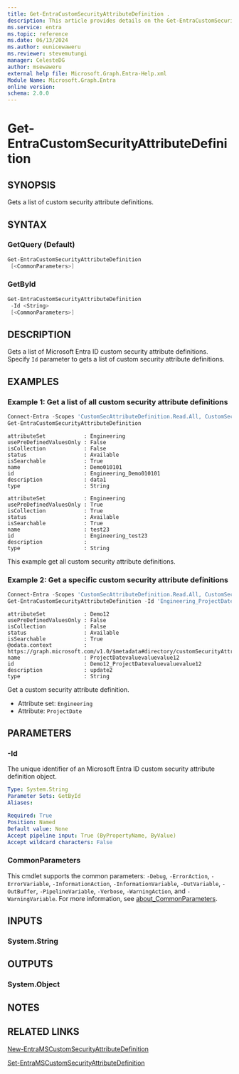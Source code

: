 ```yaml
---
title: Get-EntraCustomSecurityAttributeDefinition .
description: This article provides details on the Get-EntraCustomSecurityAttributeDefinition command.
ms.service: entra
ms.topic: reference
ms.date: 06/13/2024
ms.author: eunicewaweru
ms.reviewer: stevemutungi
manager: CelesteDG
author: msewaweru
external help file: Microsoft.Graph.Entra-Help.xml
Module Name: Microsoft.Graph.Entra
online version:
schema: 2.0.0
---
```


# Get-EntraCustomSecurityAttributeDefinition

## SYNOPSIS

Gets a list of custom security attribute definitions.

## SYNTAX

### GetQuery (Default)

```powershell
Get-EntraCustomSecurityAttributeDefinition 
 [<CommonParameters>]
```

### GetById

```powershell
Get-EntraCustomSecurityAttributeDefinition 
 -Id <String> 
 [<CommonParameters>]
```

## DESCRIPTION

Gets a list of Microsoft Entra ID custom security attribute definitions. Specify `Id` parameter to gets a list of custom security attribute definitions.

## EXAMPLES

### Example 1: Get a list of all custom security attribute definitions

```powershell
Connect-Entra -Scopes 'CustomSecAttributeDefinition.Read.All, CustomSecAttributeDefinition.ReadWrite.All'
Get-EntraCustomSecurityAttributeDefinition
```

```output
attributeSet            : Engineering
usePreDefinedValuesOnly : False
isCollection            : False
status                  : Available
isSearchable            : True
name                    : Demo010101
id                      : Engineering_Demo010101
description             : data1
type                    : String

attributeSet            : Engineering
usePreDefinedValuesOnly : True
isCollection            : True
status                  : Available
isSearchable            : True
name                    : test23
id                      : Engineering_test23
description             :
type                    : String
```

This example get all custom security attribute definitions.

### Example 2: Get a specific custom security attribute definitions

```powershell
Connect-Entra -Scopes 'CustomSecAttributeDefinition.Read.All, CustomSecAttributeDefinition.ReadWrite.All'
Get-EntraCustomSecurityAttributeDefinition -Id 'Engineering_ProjectDate'
```

```output
attributeSet            : Demo12
usePreDefinedValuesOnly : False
isCollection            : False
status                  : Available
isSearchable            : True
@odata.context          : https://graph.microsoft.com/v1.0/$metadata#directory/customSecurityAttributeDefinitions/$entity
name                    : ProjectDatevaluevaluevalue12
id                      : Demo12_ProjectDatevaluevaluevalue12
description             : update2
type                    : String
```

Get a custom security attribute definition.

- Attribute set: `Engineering`
- Attribute: `ProjectDate`

## PARAMETERS

### -Id

The unique identifier of an Microsoft Entra ID custom security attribute definition object.

```yaml
Type: System.String
Parameter Sets: GetById
Aliases:

Required: True
Position: Named
Default value: None
Accept pipeline input: True (ByPropertyName, ByValue)
Accept wildcard characters: False
```

### CommonParameters

This cmdlet supports the common parameters: `-Debug`, `-ErrorAction`, `-ErrorVariable`, `-InformationAction`, `-InformationVariable`, `-OutVariable`, `-OutBuffer`, `-PipelineVariable`, `-Verbose`, `-WarningAction`, and `-WarningVariable`. For more information, see [about_CommonParameters](https://go.microsoft.com/fwlink/?LinkID=113216).

## INPUTS

### System.String

## OUTPUTS

### System.Object

## NOTES

## RELATED LINKS

[New-EntraMSCustomSecurityAttributeDefinition](New-EntraMSCustomSecurityAttributeDefinition.md)

[Set-EntraMSCustomSecurityAttributeDefinition](Set-EntraMSCustomSecurityAttributeDefinition.md)
